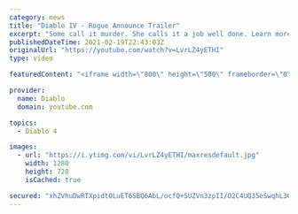 ```yaml
---
category: news
title: "Diablo IV - Rogue Announce Trailer"
excerpt: "Some call it murder. She calls it a job well done. Learn more at Diablo4.com The Rogue is the newest addition to the Diablo IV campfire, combining range and ..."
publishedDateTime: 2021-02-19T22:43:03Z
originalUrl: "https://youtube.com/watch?v=LvrLZ4yETHI"
type: video

featuredContent: "<iframe width=\"800\" height=\"500\" frameborder=\"0\" src=\"https://www.youtube.com/embed/LvrLZ4yETHI\" allow=\"accelerometer; autoplay; encrypted-media; gyroscope; picture-in-picture\" allowfullscreen></iframe>"

provider:
  name: Diablo
  domain: youtube.com

topics:
  - Diablo 4

images:
  - url: "https://i.ytimg.com/vi/LvrLZ4yETHI/maxresdefault.jpg"
    width: 1280
    height: 720
    isCached: true

secured: "xhZVhuDwRTXpidtOLuET6SBQ6AbL/ocfQ+5UZVn3zpII/O2C4UQ35eSwqhL3Q6K+EjiYfiaqP78DDUAUwBS9RsNRJ8qjoODwK7E/LaOp1M0X7+pM7MaVhYNrdxCd5WSlQCpnvf1qPsfzEanM2hBmWYEuMHOWmtt1MtbU0Pd2DYgHmqJwFYPx8ukfRk2zqLYUcvvRdNYo+DsvJtKDlDZUD9dC4AEP5lk5Qf2HHYy7LXq9GgatjgkzBenwSBR9mw91KN7t14tEjqn+yS8QnnoAMiZ/oOBU/afbwV7ddrRrK4q916ijMSfqI5HQbfUlqR8e0uuTKGp8wU4tYRrHaB2ftIFnrrF8KdeQU5rA+Zx9RN2RTz6zykyw2I/Yu/eb/HH5VpFhtosaRmt71QAeMxp/9QGEBJqEMS5/HgshOAgdEXZ1V8NVsGwtPoigzTl/H04L;EIrCALSuTx+doZkuaxY57w=="
---
```


